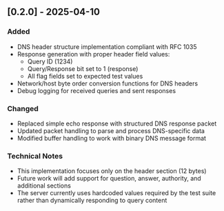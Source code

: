 ## [0.2.0] - 2025-04-10

### Added
- DNS header structure implementation compliant with RFC 1035
- Response generation with proper header field values:
  - Query ID (1234)
  - Query/Response bit set to 1 (response)
  - All flag fields set to expected test values
- Network/host byte order conversion functions for DNS headers
- Debug logging for received queries and sent responses

### Changed
- Replaced simple echo response with structured DNS response packet
- Updated packet handling to parse and process DNS-specific data
- Modified buffer handling to work with binary DNS message format

### Technical Notes
- This implementation focuses only on the header section (12 bytes)
- Future work will add support for question, answer, authority, and additional sections
- The server currently uses hardcoded values required by the test suite rather than dynamically responding to query content